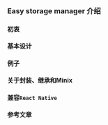 ### Easy storage manager 介绍

#### 初衷

#### 基本设计

#### 例子

#### 关于封装、继承和Minix

#### 兼容`React Native`

#### 参考文章
